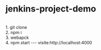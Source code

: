 # jenkins-project-demo 
<br/>
1. git clone
<br/>
2. npm i
<br/>
3. webapck
<br/>
4. npm start
---
visite:http://localhost:4000
